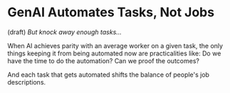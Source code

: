 # GenAI Automates Tasks, Not Jobs 
(draft) 
*But knock away enough tasks...* 

When AI achieves parity with an average worker on a given task, the only things keeping it from being automated now are practicalities like: Do we have the time to do the automation? Can we proof the outcomes? 

And each task that gets automated shifts the balance of people's job descriptions. 

